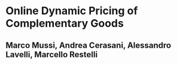 # Online Dynamic Pricing of Complementary Goods

## Marco Mussi, Andrea Cerasani, Alessandro Lavelli, Marcello Restelli